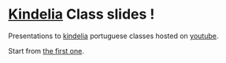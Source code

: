 # [Kindelia](https://kindelia.org/) Class slides !

Presentations to [kindelia](https://kindelia.org/) portuguese classes hosted on [youtube](https://www.youtube.com/c/Kindelia).

Start from [the first one](https://kindelia.github.io/slidev/slides/).